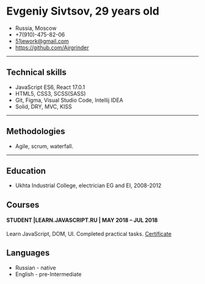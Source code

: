# Evgeniy Sivtsov, 29 years old

+ Russia, Moscow
+ +7(910)-475-82-06
+ 51jework@gmail.com
+ https://github.com/Airgrinder

***

## Technical skills

+ JavaScript ES6, React 17.0.1
+ HTML5, CSS3, SCSS(SASS)
+ Git, Figma, Visual Studio Code, Intellij IDEA
+ Solid, DRY, MVC, KISS

***

## Methodologies

+ Agile, scrum, waterfall.

***

## Education

+ Ukhta Industrial College, electrician EG and EI, 2008-2012

## Courses

#### STUDENT |LEARN.JAVASCRIPT.RU | MAY 2018 – JUL 2018
Learn JavaScript, DOM, UI. Completed practical tasks. [Certificate](https://learn.javascript.ru/courses/js-20180517/airgrinder/en/certificate.jpg)

## Languages

+ Russian - native
+ English - pre-Intermediate
